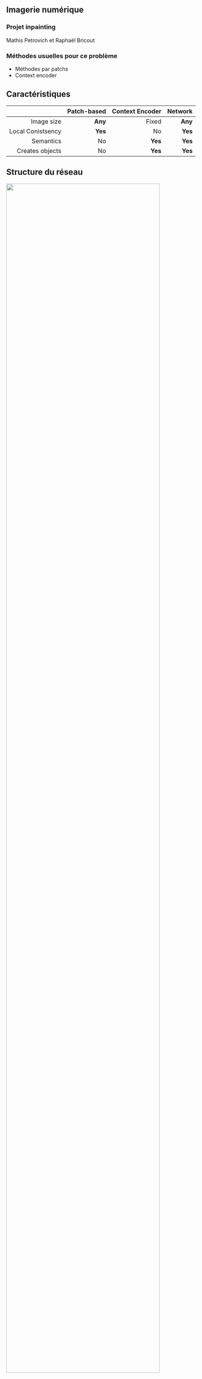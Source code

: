 ## Imagerie numérique
### Projet inpainting
Mathis Petrovich et Raphaël Bricout



### Méthodes usuelles pour ce problème
 - Méthodes par patchs
 - Context encoder



## Caractéristiques
|                                | Patch-based    | Context Encoder   | Network  |
| -----------------------------: | -------------: | ----------------: | -------: |
| Image size                     | **Any**        | Fixed             | **Any**  |
| Local Conistsency              | **Yes**        | No                | **Yes**  |
| Semantics                      | No             | **Yes**           | **Yes**  |
| Creates objects                | No             | **Yes**           | **Yes**  |



## Structure du réseau
<image src="https://perso.crans.org/bricout/Intronum/network_overview.png" controls style="width:90%"></image>



## Dilated convolutions
<image src="https://cdn-images-1.medium.com/max/1200/0*oX5IPr7TlVM2NpEU.gif" controls style="width:40%"></image> 
<image src="https://cdn-images-1.medium.com/max/1200/0*3cTXIemm0k3Sbask.gif" controls style="width:40%"></image> 



## Tests sur le réseau



### Différents masques
Entrées
<image src="https://perso.crans.org/bricout/Intronum/Masks/bateau_in_triangle.png" controls style="width:30%" ></image>
<image src="https://perso.crans.org/bricout/Intronum/Masks/bateau_in_square.png" controls style="width:30%" ></image>
<image src="https://perso.crans.org/bricout/Intronum/Masks/bateau_in_circle.png" controls style="width:30%" ></image>


### Différents masques
Sorties
<image src="https://perso.crans.org/bricout/Intronum/Masks/bateau_out_triangle_noise_0.000.png" controls style="width:30%" ></image>
<image src="https://perso.crans.org/bricout/Intronum/Masks/bateau_out_square_noise_0.000.png" controls style="width:30%" ></image>
<image src="https://perso.crans.org/bricout/Intronum/Masks/bateau_out_circle_noise_0.000.png" controls style="width:30%" ></image>



### Différents masques
Entrées
<image src="https://perso.crans.org/bricout/Intronum/Masks/montagne_in_triangle.png" controls style="width:30%" ></image>
<image src="https://perso.crans.org/bricout/Intronum/Masks/montagne_in_square.png" controls style="width:30%" ></image>
<image src="https://perso.crans.org/bricout/Intronum/Masks/montagne_in_circle.png" controls style="width:30%" ></image>


### Différents masques
Sorties
<image src="https://perso.crans.org/bricout/Intronum/Masks/montagne_out_triangle_noise_0.000.png" controls style="width:30%" ></image>
<image src="https://perso.crans.org/bricout/Intronum/Masks/montagne_out_square_noise_0.000.png" controls style="width:30%" ></image>
<image src="https://perso.crans.org/bricout/Intronum/Masks/montagne_out_circle_noise_0.000.png" controls style="width:30%" ></image>


### Zero-padding
Artefacts dus au 0-padding

0 pixels												       | 3 pixels													| 6 pixels													 |
-------------------------------------------------------------------------------------------------------------- | -------------------------------------------------------------------------------------------------------------- | -------------------------------------------------------------------------------------------------------------- |
<image src="https://perso.crans.org/bricout/Intronum/Padding/0_input.png" controls style="width:100%" ></image>| <image src="https://perso.crans.org/bricout/Intronum/Padding/3_input.png" controls style="width:100%" ></image>| <image src="https://perso.crans.org/bricout/Intronum/Padding/6_input.png" controls style="width:100%" ></image>|
<image src="https://perso.crans.org/bricout/Intronum/Padding/0_out.png" controls style="width:100%" ></image>  | <image src="https://perso.crans.org/bricout/Intronum/Padding/3_out.png" controls style="width:100%" ></image>  | <image src="https://perso.crans.org/bricout/Intronum/Padding/6_out.png" controls style="width:100%" ></image>  |


### Images non naturelles

|																   |																       |																  |																      |
| -------------------------------------------------------------------------------------------------------------------------------- | --------------------------------------------------------------------------------------------------------------------------------- | -------------------------------------------------------------------------------------------------------------------------------- | --------------------------------------------------------------------------------------------------------------------------------- |
| <p align="center"><image src="https://perso.crans.org/bricout/Intronum/CoL/input_1.png" controls style="width:100%" ></image></p>| <p align="center"><image src="https://perso.crans.org/bricout/Intronum/CoL/input_2.png" controls style="width:100%" ></image></p> | <p align="center"><image src="https://perso.crans.org/bricout/Intronum/CoL/input_3.png" controls style="width:100%" ></image></p>| <p align="center"><image src="https://perso.crans.org/bricout/Intronum/CoL/input_4.png" controls style="width:100%" ></image></p> |
| <p align="center"><image src="https://perso.crans.org/bricout/Intronum/CoL/out_1.png" controls style="width:100%" ></image></p>  | <p align="center"><image src="https://perso.crans.org/bricout/Intronum/CoL/out_2.png" controls style="width:100%" ></image></p>   | <p align="center"><image src="https://perso.crans.org/bricout/Intronum/CoL/out_3.png" controls style="width:100%" ></image></p>  | <p align="center"><image src="https://perso.crans.org/bricout/Intronum/CoL/out_4.png" controls style="width:100%" ></image></p>   |


### Images non naturelles

|																   |																       |																  |
| -------------------------------------------------------------------------------------------------------------------------------- | --------------------------------------------------------------------------------------------------------------------------------- | -------------------------------------------------------------------------------------------------------------------------------- |
| <p align="center"><image src="https://perso.crans.org/bricout/Intronum/Gogh/input_1.png" controls style="width:90%" ></image></p>| <p align="center"><image src="https://perso.crans.org/bricout/Intronum/Gogh/input_2.png" controls style="width:90%" ></image></p> | <p align="center"><image src="https://perso.crans.org/bricout/Intronum/Gogh/input_3.png" controls style="width:90%" ></image></p>|
| <p align="center"><image src="https://perso.crans.org/bricout/Intronum/Gogh/out_1.png" controls style="width:90%" ></image></p>  | <p align="center"><image src="https://perso.crans.org/bricout/Intronum/Gogh/out_2.png" controls style="width:90%" ></image></p>   | <p align="center"><image src="https://perso.crans.org/bricout/Intronum/Gogh/out_3.png" controls style="width:90%" ></image></p>  |


#### Architecture
<image src="https://perso.crans.org/bricout/Intronum/Archi.png" controls style="width:45%" ></image>


#### Résultats : couches de convolution (1,4)

|																   |																       |																  |																      |
| -------------------------------------------------------------------------------------------------------------------------------- | --------------------------------------------------------------------------------------------------------------------------------- | -------------------------------------------------------------------------------------------------------------------------------- | --------------------------------------------------------------------------------------------------------------------------------- |
| <p align="center"><image src="https://perso.crans.org/bricout/Intronum/Convolution/01/bateau_in.png" controls style="width:100%" ></image></p>| <p align="center"><image src="https://perso.crans.org/bricout/Intronum/Convolution/01/bateau_out_noise_0.00.png" controls style="width:100%" ></image></p> | <p align="center"><image src="https://perso.crans.org/bricout/Intronum/Convolution/01/bateau_out_noise_0.14.png" controls style="width:100%" ></image></p>| <p align="center"><image src="https://perso.crans.org/bricout/Intronum/Convolution/01/bateau_out_noise_0.28.png" controls style="width:100%" ></image></p> |
| <p align="center"><image src="https://perso.crans.org/bricout/Intronum/Convolution/04/bateau_in.png" controls style="width:100%" ></image></p>| <p align="center"><image src="https://perso.crans.org/bricout/Intronum/Convolution/04/bateau_out_noise_0.00.png" controls style="width:100%" ></image></p> | <p align="center"><image src="https://perso.crans.org/bricout/Intronum/Convolution/04/bateau_out_noise_0.14.png" controls style="width:100%" ></image></p>| <p align="center"><image src="https://perso.crans.org/bricout/Intronum/Convolution/04/bateau_out_noise_0.28.png" controls style="width:100%" ></image></p> |


#### Résultats : couches de convolution (7,10)

|																   |																       |																  |																      |
| -------------------------------------------------------------------------------------------------------------------------------- | --------------------------------------------------------------------------------------------------------------------------------- | -------------------------------------------------------------------------------------------------------------------------------- | --------------------------------------------------------------------------------------------------------------------------------- |
| <p align="center"><image src="https://perso.crans.org/bricout/Intronum/Convolution/07/bateau_in.png" controls style="width:100%" ></image></p>| <p align="center"><image src="https://perso.crans.org/bricout/Intronum/Convolution/07/bateau_out_noise_0.00.png" controls style="width:100%" ></image></p> | <p align="center"><image src="https://perso.crans.org/bricout/Intronum/Convolution/07/bateau_out_noise_0.14.png" controls style="width:100%" ></image></p>| <p align="center"><image src="https://perso.crans.org/bricout/Intronum/Convolution/07/bateau_out_noise_0.28.png" controls style="width:100%" ></image></p> |
| <p align="center"><image src="https://perso.crans.org/bricout/Intronum/Convolution/10/bateau_in.png" controls style="width:100%" ></image></p>| <p align="center"><image src="https://perso.crans.org/bricout/Intronum/Convolution/10/bateau_out_noise_0.00.png" controls style="width:100%" ></image></p> | <p align="center"><image src="https://perso.crans.org/bricout/Intronum/Convolution/10/bateau_out_noise_0.14.png" controls style="width:100%" ></image></p>| <p align="center"><image src="https://perso.crans.org/bricout/Intronum/Convolution/10/bateau_out_noise_0.28.png" controls style="width:100%" ></image></p> |


#### Résultats : couches de convolution (13,16)

|																   |																       |																  |																      |
| -------------------------------------------------------------------------------------------------------------------------------- | --------------------------------------------------------------------------------------------------------------------------------- | -------------------------------------------------------------------------------------------------------------------------------- | --------------------------------------------------------------------------------------------------------------------------------- |
| <p align="center"><image src="https://perso.crans.org/bricout/Intronum/Convolution/13/bateau_in.png" controls style="width:100%" ></image></p>| <p align="center"><image src="https://perso.crans.org/bricout/Intronum/Convolution/13/bateau_out_noise_0.00.png" controls style="width:100%" ></image></p> | <p align="center"><image src="https://perso.crans.org/bricout/Intronum/Convolution/13/bateau_out_noise_0.14.png" controls style="width:100%" ></image></p>| <p align="center"><image src="https://perso.crans.org/bricout/Intronum/Convolution/13/bateau_out_noise_0.28.png" controls style="width:100%" ></image></p> |
| <p align="center"><image src="https://perso.crans.org/bricout/Intronum/Convolution/16/bateau_in.png" controls style="width:100%" ></image></p>| <p align="center"><image src="https://perso.crans.org/bricout/Intronum/Convolution/16/bateau_out_noise_0.00.png" controls style="width:100%" ></image></p> | <p align="center"><image src="https://perso.crans.org/bricout/Intronum/Convolution/16/bateau_out_noise_0.14.png" controls style="width:100%" ></image></p>| <p align="center"><image src="https://perso.crans.org/bricout/Intronum/Convolution/16/bateau_out_noise_0.28.png" controls style="width:100%" ></image></p> |


#### Résultats : couches de convolution (46,49)

|																   |																       |																  |																      |
| -------------------------------------------------------------------------------------------------------------------------------- | --------------------------------------------------------------------------------------------------------------------------------- | -------------------------------------------------------------------------------------------------------------------------------- | --------------------------------------------------------------------------------------------------------------------------------- |
| <p align="center"><image src="https://perso.crans.org/bricout/Intronum/Convolution_late/46/bateau_in.png" controls style="width:100%" ></image></p>| <p align="center"><image src="https://perso.crans.org/bricout/Intronum/Convolution_late/46/bateau_out_noise_0.00.png" controls style="width:100%" ></image></p> | <p align="center"><image src="https://perso.crans.org/bricout/Intronum/Convolution_late/46/bateau_out_noise_0.14.png" controls style="width:100%" ></image></p>| <p align="center"><image src="https://perso.crans.org/bricout/Intronum/Convolution_late/46/bateau_out_noise_0.28.png" controls style="width:100%" ></image></p> |
| <p align="center"><image src="https://perso.crans.org/bricout/Intronum/Convolution_late/49/bateau_in.png" controls style="width:100%" ></image></p>| <p align="center"><image src="https://perso.crans.org/bricout/Intronum/Convolution_late/49/bateau_out_noise_0.00.png" controls style="width:100%" ></image></p> | <p align="center"><image src="https://perso.crans.org/bricout/Intronum/Convolution_late/49/bateau_out_noise_0.14.png" controls style="width:100%" ></image></p>| <p align="center"><image src="https://perso.crans.org/bricout/Intronum/Convolution_late/49/bateau_out_noise_0.28.png" controls style="width:100%" ></image></p> |


#### Résultats : couches de convolution dilatées (19,22)

|																   |																       |																  |																      |
| -------------------------------------------------------------------------------------------------------------------------------- | --------------------------------------------------------------------------------------------------------------------------------- | -------------------------------------------------------------------------------------------------------------------------------- | --------------------------------------------------------------------------------------------------------------------------------- |
| <p align="center"><image src="https://perso.crans.org/bricout/Intronum/Dilated/19/bateau_in.png" controls style="width:100%" ></image></p>| <p align="center"><image src="https://perso.crans.org/bricout/Intronum/Dilated/19/bateau_out_noise_0.00.png" controls style="width:100%" ></image></p> | <p align="center"><image src="https://perso.crans.org/bricout/Intronum/Dilated/19/bateau_out_noise_0.14.png" controls style="width:100%" ></image></p>| <p align="center"><image src="https://perso.crans.org/bricout/Intronum/Dilated/19/bateau_out_noise_0.28.png" controls style="width:100%" ></image></p> |
| <p align="center"><image src="https://perso.crans.org/bricout/Intronum/Dilated/22/bateau_in.png" controls style="width:100%" ></image></p>| <p align="center"><image src="https://perso.crans.org/bricout/Intronum/Dilated/22/bateau_out_noise_0.00.png" controls style="width:100%" ></image></p> | <p align="center"><image src="https://perso.crans.org/bricout/Intronum/Dilated/22/bateau_out_noise_0.14.png" controls style="width:100%" ></image></p>| <p align="center"><image src="https://perso.crans.org/bricout/Intronum/Dilated/22/bateau_out_noise_0.28.png" controls style="width:100%" ></image></p> |


#### Résultats : couche de convolution dilatée (25,28)

|																   |																       |																  |																      |
| -------------------------------------------------------------------------------------------------------------------------------- | --------------------------------------------------------------------------------------------------------------------------------- | -------------------------------------------------------------------------------------------------------------------------------- | --------------------------------------------------------------------------------------------------------------------------------- |
| <p align="center"><image src="https://perso.crans.org/bricout/Intronum/Dilated/25/bateau_in.png" controls style="width:100%" ></image></p>| <p align="center"><image src="https://perso.crans.org/bricout/Intronum/Dilated/25/bateau_out_noise_0.00.png" controls style="width:100%" ></image></p> | <p align="center"><image src="https://perso.crans.org/bricout/Intronum/Dilated/25/bateau_out_noise_0.14.png" controls style="width:100%" ></image></p>| <p align="center"><image src="https://perso.crans.org/bricout/Intronum/Dilated/25/bateau_out_noise_0.28.png" controls style="width:100%" ></image></p> |
| <p align="center"><image src="https://perso.crans.org/bricout/Intronum/Dilated/28/bateau_in.png" controls style="width:100%" ></image></p>| <p align="center"><image src="https://perso.crans.org/bricout/Intronum/Dilated/28/bateau_out_noise_0.00.png" controls style="width:100%" ></image></p> | <p align="center"><image src="https://perso.crans.org/bricout/Intronum/Dilated/28/bateau_out_noise_0.14.png" controls style="width:100%" ></image></p>| <p align="center"><image src="https://perso.crans.org/bricout/Intronum/Dilated/28/bateau_out_noise_0.28.png" controls style="width:100%" ></image></p> |


#### Résultats : SpatialBatchNormalization (2,11)

|																   |																       |																  |																      |
| -------------------------------------------------------------------------------------------------------------------------------- | --------------------------------------------------------------------------------------------------------------------------------- | -------------------------------------------------------------------------------------------------------------------------------- | --------------------------------------------------------------------------------------------------------------------------------- |
| <p align="center"><image src="https://perso.crans.org/bricout/Intronum/Batch_norm/02/bateau_in.png" controls style="width:100%" ></image></p>| <p align="center"><image src="https://perso.crans.org/bricout/Intronum/Batch_norm/02/bateau_out_noise_0.00.png" controls style="width:100%" ></image></p> | <p align="center"><image src="https://perso.crans.org/bricout/Intronum/Batch_norm/02/bateau_out_noise_0.14.png" controls style="width:100%" ></image></p>| <p align="center"><image src="https://perso.crans.org/bricout/Intronum/Batch_norm/02/bateau_out_noise_0.28.png" controls style="width:100%" ></image></p> |
| <p align="center"><image src="https://perso.crans.org/bricout/Intronum/Batch_norm/11/bateau_in.png" controls style="width:100%" ></image></p>| <p align="center"><image src="https://perso.crans.org/bricout/Intronum/Batch_norm/11/bateau_out_noise_0.00.png" controls style="width:100%" ></image></p> | <p align="center"><image src="https://perso.crans.org/bricout/Intronum/Batch_norm/11/bateau_out_noise_0.14.png" controls style="width:100%" ></image></p>| <p align="center"><image src="https://perso.crans.org/bricout/Intronum/Batch_norm/11/bateau_out_noise_0.28.png" controls style="width:100%" ></image></p> |


#### Résultats : SpatialBatchNormalization (20,29)

|																   |																       |																  |																      |
| -------------------------------------------------------------------------------------------------------------------------------- | --------------------------------------------------------------------------------------------------------------------------------- | -------------------------------------------------------------------------------------------------------------------------------- | --------------------------------------------------------------------------------------------------------------------------------- |
| <p align="center"><image src="https://perso.crans.org/bricout/Intronum/Batch_norm/20/bateau_in.png" controls style="width:100%" ></image></p>| <p align="center"><image src="https://perso.crans.org/bricout/Intronum/Batch_norm/20/bateau_out_noise_0.00.png" controls style="width:100%" ></image></p> | <p align="center"><image src="https://perso.crans.org/bricout/Intronum/Batch_norm/20/bateau_out_noise_0.14.png" controls style="width:100%" ></image></p>| <p align="center"><image src="https://perso.crans.org/bricout/Intronum/Batch_norm/20/bateau_out_noise_0.28.png" controls style="width:100%" ></image></p> |
| <p align="center"><image src="https://perso.crans.org/bricout/Intronum/Batch_norm/29/bateau_in.png" controls style="width:100%" ></image></p>| <p align="center"><image src="https://perso.crans.org/bricout/Intronum/Batch_norm/29/bateau_out_noise_0.00.png" controls style="width:100%" ></image></p> | <p align="center"><image src="https://perso.crans.org/bricout/Intronum/Batch_norm/29/bateau_out_noise_0.14.png" controls style="width:100%" ></image></p>| <p align="center"><image src="https://perso.crans.org/bricout/Intronum/Batch_norm/29/bateau_out_noise_0.28.png" controls style="width:100%" ></image></p> |


#### Résultats : SpatialBatchNormalization (38,47)

|																   |																       |																  |																      |
| -------------------------------------------------------------------------------------------------------------------------------- | --------------------------------------------------------------------------------------------------------------------------------- | -------------------------------------------------------------------------------------------------------------------------------- | --------------------------------------------------------------------------------------------------------------------------------- |
| <p align="center"><image src="https://perso.crans.org/bricout/Intronum/Batch_norm/38/bateau_in.png" controls style="width:100%" ></image></p>| <p align="center"><image src="https://perso.crans.org/bricout/Intronum/Batch_norm/38/bateau_out_noise_0.00.png" controls style="width:100%" ></image></p> | <p align="center"><image src="https://perso.crans.org/bricout/Intronum/Batch_norm/38/bateau_out_noise_0.14.png" controls style="width:100%" ></image></p>| <p align="center"><image src="https://perso.crans.org/bricout/Intronum/Batch_norm/38/bateau_out_noise_0.28.png" controls style="width:100%" ></image></p> |
| <p align="center"><image src="https://perso.crans.org/bricout/Intronum/Batch_norm/47/bateau_in.png" controls style="width:100%" ></image></p>| <p align="center"><image src="https://perso.crans.org/bricout/Intronum/Batch_norm/47/bateau_out_noise_0.00.png" controls style="width:100%" ></image></p> | <p align="center"><image src="https://perso.crans.org/bricout/Intronum/Batch_norm/47/bateau_out_noise_0.14.png" controls style="width:100%" ></image></p>| <p align="center"><image src="https://perso.crans.org/bricout/Intronum/Batch_norm/47/bateau_out_noise_0.28.png" controls style="width:100%" ></image></p> |


#### Résultats : bruit sur les couches batch

|																   |																   |																   |																       |																  |
| -------------------------------------------------------------------------------------------------------------------------------- | --------------------------------------------------------------------------------------------------------------------------------- | -------------------------------------------------------------------------------------------------------------------------------- | -------------------------------------------------------------------------------------------------------------------------------- | -------------------------------------------------------------------------------------------------------------------------------- |
| <p align="center"><image src="https://perso.crans.org/bricout/Intronum/Noise_batch/bateau_in_square.png" controls style="width:95%" ></image></p>| <p align="center"><image src="https://perso.crans.org/bricout/Intronum/Noise_batch/bateau_out_square_noise_0.000.png" controls style="width:95%" ></image></p> | <p align="center"><image src="https://perso.crans.org/bricout/Intronum/Noise_batch/bateau_out_square_noise_0.010.png" controls style="width:95%" ></image></p>| <p align="center"><image src="https://perso.crans.org/bricout/Intronum/Noise_batch/bateau_out_square_noise_0.100.png" controls style="width:95%" ></image></p>| <p align="center"><image src="https://perso.crans.org/bricout/Intronum/Noise_batch/bateau_out_square_noise_0.300.png" controls style="width:95%" ></image></p>|
| <p align="center"><image src="https://perso.crans.org/bricout/Intronum/Noise_batch/lac_in_square.png" controls style="width:95%" ></image></p>| <p align="center"><image src="https://perso.crans.org/bricout/Intronum/Noise_batch/lac_out_square_noise_0.000.png" controls style="width:95%" ></image></p> | <p align="center"><image src="https://perso.crans.org/bricout/Intronum/Noise_batch/lac_out_square_noise_0.010.png" controls style="width:95%" ></image></p>| <p align="center"><image src="https://perso.crans.org/bricout/Intronum/Noise_batch/lac_out_square_noise_0.100.png" controls style="width:95%" ></image></p>| <p align="center"><image src="https://perso.crans.org/bricout/Intronum/Noise_batch/lac_out_square_noise_0.300.png" controls style="width:95%" ></image></p>|


#### Résultats : bruit sur les couches convolutives

|																   |																   |																   |																       |																  |
| -------------------------------------------------------------------------------------------------------------------------------- | --------------------------------------------------------------------------------------------------------------------------------- | -------------------------------------------------------------------------------------------------------------------------------- | -------------------------------------------------------------------------------------------------------------------------------- | -------------------------------------------------------------------------------------------------------------------------------- |
| <p align="center"><image src="https://perso.crans.org/bricout/Intronum/Noise_conv/bateau_in_square.png" controls style="width:95%" ></image></p>| <p align="center"><image src="https://perso.crans.org/bricout/Intronum/Noise_conv/bateau_out_square_noise_0.000.png" controls style="width:95%" ></image></p> | <p align="center"><image src="https://perso.crans.org/bricout/Intronum/Noise_conv/bateau_out_square_noise_0.040.png" controls style="width:95%" ></image></p>| <p align="center"><image src="https://perso.crans.org/bricout/Intronum/Noise_conv/bateau_out_square_noise_0.100.png" controls style="width:95%" ></image></p>| <p align="center"><image src="https://perso.crans.org/bricout/Intronum/Noise_conv/bateau_out_square_noise_0.300.png" controls style="width:95%" ></image></p>|
| <p align="center"><image src="https://perso.crans.org/bricout/Intronum/Noise_conv/neige_in_square.png" controls style="width:95%" ></image></p>| <p align="center"><image src="https://perso.crans.org/bricout/Intronum/Noise_conv/neige_out_square_noise_0.000.png" controls style="width:95%" ></image></p> | <p align="center"><image src="https://perso.crans.org/bricout/Intronum/Noise_conv/neige_out_square_noise_0.040.png" controls style="width:95%" ></image></p>| <p align="center"><image src="https://perso.crans.org/bricout/Intronum/Noise_conv/neige_out_square_noise_0.100.png" controls style="width:95%" ></image></p>| <p align="center"><image src="https://perso.crans.org/bricout/Intronum/Noise_conv/neige_out_square_noise_0.300.png" controls style="width:95%" ></image></p>|


## Fin



### Outil pour les créer des masques
<image src="https://perso.crans.org/bricout/Intronum/mask_editor.png" controls style="width:60%" ></image>


### Outil pour les créer des masques
<video src="https://perso.crans.org/petrovich/videos/editor.webm" controls></video>



### Resultat de l'article sur les visages:
<image src="https://perso.crans.org/petrovich/imnum/face_article.png" controls style="width:60%" ></image>



### Test avec mon visage!
Entrées
<image src="https://perso.crans.org/bricout/Intronum/Visages/visage_input.png" controls style="width:40%" ></image>
<image src="https://perso.crans.org/bricout/Intronum/Visages/visage_bad_2.png" controls style="width:40%" ></image>


### Test avec mon visage!
Sorties
<image src="https://perso.crans.org/bricout/Intronum/Visages/visage_bad.png" controls style="width:40%" ></image>
<image src="https://perso.crans.org/bricout/Intronum/Visages/visage_input_2.png" controls style="width:40%" ></image>



## Dataset utilisés
- Places2/ImageNet => entrainer globalement
- CelebA, CMP Facade dataset => finetunning



### Visages
Pas accès à leur model 😥
<image src="https://perso.crans.org/petrovich/imnum/face_model.png" controls style="width:70%" ></image>




## Expérimentations sur le réseau



### Entraînement du réseau
<image src="https://perso.crans.org/petrovich/imnum/no_more_training.png" controls style="width:60%" ></image>



## Implémentation
### Première étape (lua)
- Installer torch7 lua (en mode gpu)
- Comprendre leur code
- Rajouter des parametres



## Implementation
### Deuxième étape (python)
- Gérer le système de fichiers
- Lancer les tests à la suite en série
- Déplacer les fichiers au bon endroit



## Tests effectués:
- Plus de $16000$ images inpaintés
- Environ $2$Go d'output d'images



## Credit
- https://towardsdatascience.com/review-dilated-convolution-semantic-segmentation-9d5a5bd768f5
- https://arxiv.org/pdf/1604.07379.pdf
